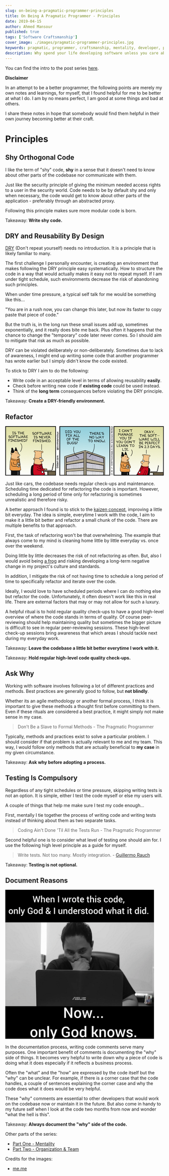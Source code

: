 ```yaml
---
slug: on-being-a-pragmatic-programmer-principles
title: On Being A Pragmatic Programmer - Principles
date: 2019-04-15
author: Ahmed Mansour
published: true
tags: ['Software Craftsmanship']
cover_image: ./images/pragmatic-programmer-principles.jpg
keywords: pragmatic, programmer, craftsmanship, mentality, developer, principles, shy code, dry, testing, ask why, document your work
description: Why spend your life developing software unless you care about doing it well? My notes about being better at my craft as a programmer.
---
```


You can find the intro to the post series [here](/on-being-a-pragmatic-programmer-intro).

**Disclaimer**

In an attempt to be a better programmer, the following points are merely my own notes and learnings, for myself, that I found helpful for me to be better at what I do. I am by no means perfect, I am good at some things and bad at others.

I share these notes in hope that somebody would find them helpful in their own journey becoming better at their craft.

# Principles

## Shy Orthogonal Code

I like the term of "shy" code, **shy** in a sense that it doesn't need to know about other parts of the codebase nor communicate with them.

Just like the security principle of giving the minimum needed access rights to a user in the security world. Code needs to be by default shy and only when necessary, the code would get to know about other parts of the application - preferably through an abstracted proxy.

Following this principle makes sure more modular code is born.

Takeaway: **Write shy code.**

## DRY and Reusability By Design

[DRY](https://en.wikipedia.org/wiki/Don%27t_repeat_yourself) (Don't repeat yourself) needs no introduction. It is a principle that is likely familiar to many.

The first challenge I personally encounter, is creating an environment that makes following the DRY principle easy systematically. How to structure the code in a way that would actually makes it easy not to repeat myself. If I am under tight schedule, such environments decrease the risk of abandoning such principles.

When under time pressure, a typical self talk for me would be something like this...

"You are in a rush now, you can change this later, but now its faster to copy paste that piece of code."

But the truth is, in the long run these small issues add up, sometimes exponentially, and it really does bite me back. Plus often it happens that the chance to change the "temporary" code later never comes. So I should aim to mitigate that risk as much as possible.

DRY can be violated deliberately or non-deliberately. Sometimes due to lack of awareness, I might end up writing some code that another programmer has wrote earlier but I simply didn't know the code existed.

To stick to DRY I aim to do the following:

- Write code in an acceptable level in terms of allowing reusability **easily**.
- Check before writing new code if **existing code** could be used instead.
- Think of the **long term** consequences before violating the DRY principle.

Takeaway: **Create a DRY-friendly environment.**

## Refactor

![Refactoring is never done.](./images/image8.png)

Just like cars, the codebase needs regular check-ups and maintenance. Scheduling time dedicated for refactoring the code is important. However, scheduling a long period of time only for refactoring is sometimes unrealistic and therefore risky.

A better approach I found is to stick to the [kaizen concept](/on-being-a-pragmatic-programmer-intro#kaizen), improving a little bit everyday. The idea is simple, everytime I work with the code, I aim to make it a little bit better and refactor a small chunk of the code. There are multiple benefits to that approach.

First, the task of refactoring won't be that overwhelming. The example that always come to my mind is cleaning home little by little everyday vs. once over the weekend.

Doing little by little decreases the risk of not refactoring as often. But, also I would avoid being [a frog](/on-being-a-pragmatic-programmer-organization-and-team#frog) and risking developing a long-term negative change in my project's culture and standards.

In addition, I mitigate the risk of not having time to schedule a long period of time to specifically refactor and iterate over the code.

Ideally, I would love to have scheduled periods where I can do nothing else but refactor the code. Unfortunately, it often doesn't work like this in real life. There are external factors that may or may not allow for such a luxury.

A helpful ritual is to hold regular quality check-ups to have a good high-level overview of where the code stands in terms of quality. Of course peer-reviewing should help maintaining quality but sometimes the bigger picture is difficult to see in regular peer-reviewing sessions. These high-level check-up sessions bring awareness that which areas I should tackle next during my everyday work.

Takeaway: **Leave the codebase a little bit better everytime I work with it.**

Takeaway: **Hold regular high-level code quality check-ups.**

## Ask Why

Working with software involves following a lot of different practices and methods. Best practices are generally good to follow, but **not blindly**.

Whether its an agile methodology or another formal process, I think it is important to give these methods a thought first before committing to them. Even if these rituals are considered a best practice, it might simply not make sense in my case.

> Don't Be a Slave to Formal Methods - The Pragmatic Programmer

Typically, methods and practices exist to solve a particular problem. I should consider if that problem is actually relevant to me and my team. This way, I would follow only methods that are actually beneficial to **my case** in my given circumstance.

Takeaway: **Ask why before adopting a process.**

## Testing Is Compulsory

Regardless of any tight schedules or time pressure, skipping writing tests is not an option. It is simple, either I test the code myself or else my users will.

A couple of things that help me make sure I test my code enough...

First, mentally I tie together the process of writing code and writing tests instead of thinking about them as two separate tasks.

> Coding Ain't Done 'Til All the Tests Run - The Pragmatic Programmer

Second helpful one is to consider what level of testing one should aim for. I use the following high level principle as a guide for myself.

> Write tests. Not too many. Mostly integration. - [Guillermo Rauch](https://twitter.com/rauchg)

Takeaway: **Testing is not optional.**

## Document Reasons

![I don't remember what this piece of code does anymore.](./images/image7.png)

In the documentation process, writing code comments serve many purposes. One important benefit of comments is documenting the "why" side of things. It becomes very helpful to write down why a piece of code is doing what it does especially if it reflects a business process.

Often the "what" and the "how" are expressed by the code itself but the "why" can be unclear. For example, if there is a corner case that the code handles, a couple of sentences explaining the corner case and why the code does what it does would be very helpful.

These "why" comments are essential to other developers that would work on the codebase now or maintain it in the future. But also come in handy to my future self when I look at the code two months from now and wonder "what the hell is this".

Takeaway: **Always document the "why" side of the code.**

Other parts of the series:

- [Part One - Mentality](/on-being-a-pragmatic-programmer-mentality)
- [Part Two - Organization & Team](/on-being-a-pragmatic-programmer-organization-and-team)

Credits for the images:

- [me.me](https://me.me/i/when-wrote-this-code-only-god-l-understood-what-13073974)

